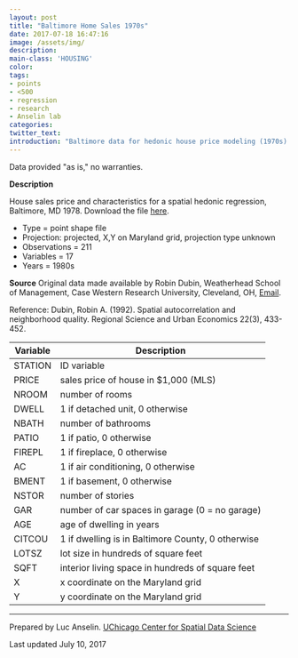 ```yaml
---
layout: post
title: "Baltimore Home Sales 1970s"
date: 2017-07-18 16:47:16
image: /assets/img/
description:
main-class: 'HOUSING'
color:
tags:
- points
- <500
- regression
- research
- Anselin lab
categories:
twitter_text:
introduction: "Baltimore data for hedonic house price modeling (1970s)."
---
```

<script>
  var map = L.map('map');
  L.tileLayer('https://api.tiles.mapbox.com/v4/{id}/{z}/{x}/{y}.png?access_token=pk.eyJ1IjoibWFwYm94IiwiYSI6ImNpejY4NXVycTA2emYycXBndHRqcmZ3N3gifQ.rJcFIG214AriISLbB6B5aw', { <!--this is the URL for the Nepal Geojson-->
		maxZoom: 18,
		attribution: 'Map data &copy; <a href="http://openstreetmap.org">OpenStreetMap</a> contributors, ' +
			'<a href="http://creativecommons.org/licenses/by-sa/2.0/">CC-BY-SA</a>, ' +
			'Imagery © <a href="http://mapbox.com">Mapbox</a>',
		id: 'mapbox.light'
	}).addTo(map);

  map.scrollWheelZoom.disable();
  map.touchZoom.disable();
  var enableMapInteraction = function () {
      map.scrollWheelZoom.enable();
      map.touchZoom.enable();
  }
  $('#map').on('click touch', enableMapInteraction);
$('#map').on('mouseout', function(){ map.scrollWheelZoom.disable();});

  var smallIcon = L.icon({
         iconUrl: 'http://www.hckrecruitment.nic.in/images/blue.png',
         iconSize: [16, 16], // size of the icon
         });

   function onEachFeature(feature, layer) {
     //console.log(feature);
     var txt = "";
     for (var fname in feature.properties) {
       txt += fname;
       txt += " : ";
       txt += feature.properties[fname];
       txt += "<br/>";
     }
     layer.bindPopup(txt);
   }


  // load GeoJSON from an external file
  // load GeoJSON from an external file
  $.getJSON("../data/baltimore.geojson",function(data){
    // add GeoJSON layer to the map once the file is loaded
    L.geoJson(data).addTo(map);
  });

</script>
Data provided "as is," no warranties.

**Description**

House sales price and characteristics for a spatial hedonic regression, Baltimore, MD 1978. Download the file [here](https://s3.amazonaws.com/geoda/data/baltimore.zip).

* Type = point shape file
* Projection: projected, X,Y on Maryland grid, projection type unknown
* Observations = 211
* Variables = 17
* Years = 1980s

**Source**
Original data made available by Robin Dubin, Weatherhead School of Management, Case Western Research University, Cleveland, OH, [Email](mailto:Robin.Dubin@weatherhead.cwru.edu).

Reference: Dubin, Robin A. (1992). Spatial autocorrelation and neighborhood quality. Regional Science and Urban Economics 22(3), 433-452.

**Variable** | **Description**
---|---
STATION | ID variable
PRICE | sales price of house in $1,000 (MLS)
NROOM | number of rooms
DWELL | 1 if detached unit, 0 otherwise
NBATH | number of bathrooms
PATIO | 1 if patio, 0 otherwise
FIREPL | 1 if fireplace, 0 otherwise
AC | 1 if air conditioning, 0 otherwise
BMENT | 1 if basement, 0 otherwise
NSTOR | number of stories
GAR | number of car spaces in garage (0 = no garage)
AGE | age of dwelling in years
CITCOU | 1 if dwelling is in Baltimore County, 0 otherwise
LOTSZ | lot size in hundreds of square feet
SQFT | interior living space in hundreds of square feet
X | x coordinate on the Maryland grid
Y | y coordinate on the Maryland grid

* * * * *

Prepared by Luc Anselin. [UChicago Center for Spatial Data Science](https://spatial.uchicago.edu/)

Last updated July 10, 2017
